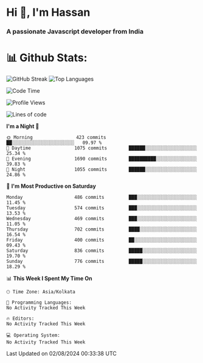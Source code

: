 # Hi 👋, I'm Hassan
### A passionate Javascript developer from India


# 📊 Github Stats:
![GitHub Streak](https://github-readme-streak-stats.herokuapp.com/?user=codeblooded47&theme=dracula&hide_border=false)
![Top Languages](https://github-readme-stats.vercel.app/api/top-langs/?username=codeblooded47&layout=compact&theme=dracula)



<!--START_SECTION:waka-->
![Code Time](http://img.shields.io/badge/Code%20Time-820%20hrs%2030%20mins-blue)

![Profile Views](http://img.shields.io/badge/Profile%20Views-1-blue)

![Lines of code](https://img.shields.io/badge/From%20Hello%20World%20I%27ve%20Written-23.5%20million%20lines%20of%20code-blue)

**I'm a Night 🦉** 

```text
🌞 Morning                423 commits         ██░░░░░░░░░░░░░░░░░░░░░░░   09.97 % 
🌆 Daytime                1075 commits        ██████░░░░░░░░░░░░░░░░░░░   25.34 % 
🌃 Evening                1690 commits        ██████████░░░░░░░░░░░░░░░   39.83 % 
🌙 Night                  1055 commits        ██████░░░░░░░░░░░░░░░░░░░   24.86 % 
```
📅 **I'm Most Productive on Saturday** 

```text
Monday                   486 commits         ███░░░░░░░░░░░░░░░░░░░░░░   11.45 % 
Tuesday                  574 commits         ███░░░░░░░░░░░░░░░░░░░░░░   13.53 % 
Wednesday                469 commits         ███░░░░░░░░░░░░░░░░░░░░░░   11.05 % 
Thursday                 702 commits         ████░░░░░░░░░░░░░░░░░░░░░   16.54 % 
Friday                   400 commits         ██░░░░░░░░░░░░░░░░░░░░░░░   09.43 % 
Saturday                 836 commits         █████░░░░░░░░░░░░░░░░░░░░   19.70 % 
Sunday                   776 commits         █████░░░░░░░░░░░░░░░░░░░░   18.29 % 
```


📊 **This Week I Spent My Time On** 

```text
🕑︎ Time Zone: Asia/Kolkata

💬 Programming Languages: 
No Activity Tracked This Week

🔥 Editors: 
No Activity Tracked This Week

💻 Operating System: 
No Activity Tracked This Week
```


 Last Updated on 02/08/2024 00:33:38 UTC
<!--END_SECTION:waka-->

